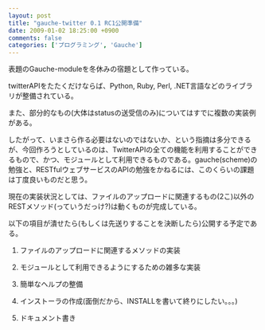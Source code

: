 ```yaml
---
layout: post
title: "gauche-twitter 0.1 RC1公開準備"
date: 2009-01-02 18:25:00 +0900
comments: false
categories: ['プログラミング', 'Gauche']
---
```



表題のGauche-moduleを冬休みの宿題として作っている。

twitterAPIをたたくだけならば、Python, Ruby, Perl, .NET言語などのライブラリが整備されている。

また、部分的なもの(大体はstatusの送受信のみ)についてはすでに複数の実装例がある。

したがって、いまさら作る必要はないのではないか、という指摘は多分できるが、今回作ろうとしているのは、TwitterAPIの全ての機能を利用することができるもので、かつ、モジュールとして利用できるものである。gauche(scheme)の勉強と、RESTfulウェブサービスのAPIの勉強をかねるには、このくらいの課題は丁度良いものだと思う。

現在の実装状況としては、ファイルのアップロードに関連するもの(2こ)以外のRESTメソッド(っていうだっけ?)は動くものが完成している。

以下の項目が潰せたら(もしくは先送りすることを決断したら)公開する予定である。

1. ファイルのアップロードに関連するメソッドの実装

2. モジュールとして利用できるようにするための雑多な実装

3. 簡単なヘルプの整備

4. インストーラの作成(面倒だから、INSTALLを書いて終りにしたい。。。)

5. ドキュメント書き

